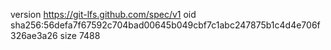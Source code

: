 version https://git-lfs.github.com/spec/v1
oid sha256:56defa7f67592c704bad00645b049cbf7c1abc247875b1c4d4e706f326ae3a26
size 7488
